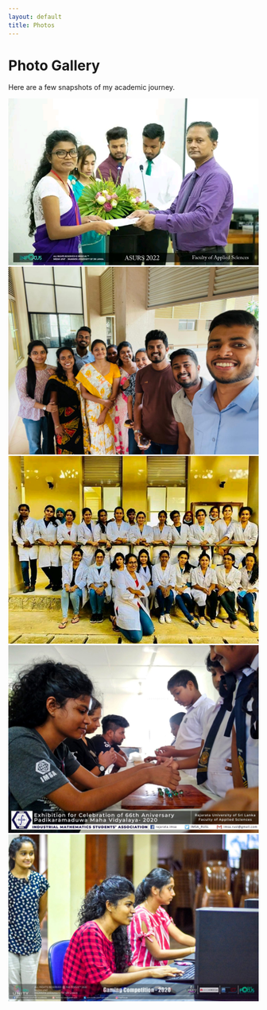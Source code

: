 ```yaml
---
layout: default
title: Photos
---
```


# Photo Gallery

Here are a few snapshots of my academic journey.

![](assets/1.jpg)
![](assets/3.jpg)
![](assets/4.jpg)
![](assets/5.JPG)
![](assets/6.JPG)
